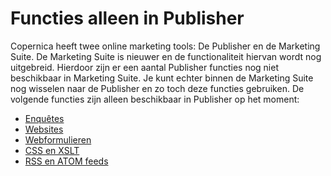 # Functies alleen in Publisher

Copernica heeft twee online marketing tools: De Publisher en de Marketing 
Suite. De Marketing Suite is nieuwer en de functionaliteit hiervan wordt 
nog uitgebreid. Hierdoor zijn er een aantal Publisher functies nog niet 
beschikbaar in Marketing Suite. Je kunt echter binnen de Marketing Suite 
nog wisselen naar de Publisher en zo toch deze functies gebruiken. De volgende 
functies zijn alleen beschikbaar in Publisher op het moment:

* [Enquêtes](./surveys)
* [Websites](./websites)
* [Webformulieren](./web-forms)
* [CSS en XSLT](./css-and-xslt)
* [RSS en ATOM feeds](./rss-and-atom-feeds)
